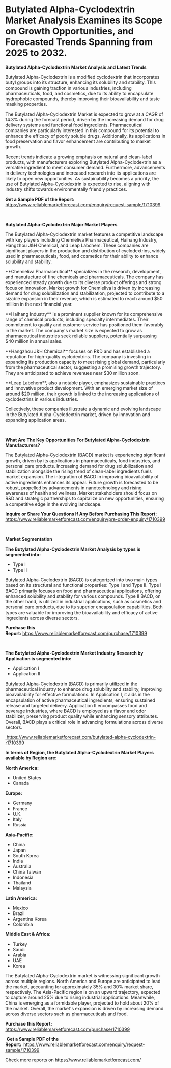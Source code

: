 <p><h1>Butylated Alpha-Cyclodextrin Market Analysis Examines its Scope on Growth Opportunities, and Forecasted Trends Spanning from 2025 to 2032.</h1></p><p><strong>Butylated Alpha-Cyclodextrin Market Analysis and Latest Trends</strong></p>
<p><p>Butylated Alpha-Cyclodextrin is a modified cyclodextrin that incorporates butyl groups into its structure, enhancing its solubility and stability. This compound is gaining traction in various industries, including pharmaceuticals, food, and cosmetics, due to its ability to encapsulate hydrophobic compounds, thereby improving their bioavailability and taste masking properties. </p><p>The Butylated Alpha-Cyclodextrin Market is expected to grow at a CAGR of 14.3% during the forecast period, driven by the increasing demand for drug delivery systems and functional food ingredients. Pharmaceutical companies are particularly interested in this compound for its potential to enhance the efficacy of poorly soluble drugs. Additionally, its applications in food preservation and flavor enhancement are contributing to market growth.</p><p>Recent trends indicate a growing emphasis on natural and clean-label products, with manufacturers exploring Butylated Alpha-Cyclodextrin as a versatile ingredient to meet consumer demand. Furthermore, advancements in delivery technologies and increased research into its applications are likely to open new opportunities. As sustainability becomes a priority, the use of Butylated Alpha-Cyclodextrin is expected to rise, aligning with industry shifts towards environmentally friendly practices.</p></p>
<p><strong>Get a Sample PDF of the Report:&nbsp;</strong> <a href="https://www.reliablemarketforecast.com/enquiry/request-sample/1710399?utm_campaign=1903&utm_medium=2&utm_source=Github&utm_content=ia&utm_term=10012025&utm_id=butylated-alpha-cyclodextrin">https://www.reliablemarketforecast.com/enquiry/request-sample/1710399</a></p>
<p>&nbsp;</p>
<p><strong>Butylated Alpha-Cyclodextrin Major Market Players</strong></p>
<p><p>The Butylated Alpha-Cyclodextrin market features a competitive landscape with key players including Chemieliva Pharmaceutical, Haihang Industry, Hangzhou J&H Chemical, and Leap Labchem. These companies are significant players in the production and distribution of cyclodextrins, widely used in pharmaceuticals, food, and cosmetics for their ability to enhance solubility and stability.</p><p>**Chemieliva Pharmaceutical** specializes in the research, development, and manufacture of fine chemicals and pharmaceuticals. The company has experienced steady growth due to its diverse product offerings and strong focus on innovation. Market growth for Chemieliva is driven by increasing demand for drug solubilization and stabilization, projected to contribute to a sizable expansion in their revenue, which is estimated to reach around $50 million in the next financial year.</p><p>**Haihang Industry** is a prominent supplier known for its comprehensive range of chemical products, including specialty intermediates. Their commitment to quality and customer service has positioned them favorably in the market. The company's market size is expected to grow as pharmaceutical industries seek reliable suppliers, potentially surpassing $40 million in annual sales.</p><p>**Hangzhou J&H Chemical** focuses on R&D and has established a reputation for high-quality cyclodextrins. The company is investing in expanding its production capacity to meet rising global demand, particularly from the pharmaceutical sector, suggesting a promising growth trajectory. They are anticipated to achieve revenues near $30 million soon.</p><p>**Leap Labchem**, also a notable player, emphasizes sustainable practices and innovative product development. With an emerging market size of around $20 million, their growth is linked to the increasing applications of cyclodextrins in various industries.</p><p>Collectively, these companies illustrate a dynamic and evolving landscape in the Butylated Alpha-Cyclodextrin market, driven by innovation and expanding application areas.</p></p>
<p>&nbsp;</p>
<p><strong>What Are The Key Opportunities For Butylated Alpha-Cyclodextrin Manufacturers?</strong></p>
<p><p>The Butylated Alpha-Cyclodextrin (BACD) market is experiencing significant growth, driven by its applications in pharmaceuticals, food industries, and personal care products. Increasing demand for drug solubilization and stabilization alongside the rising trend of clean-label ingredients fuels market expansion. The integration of BACD in improving bioavailability of active ingredients enhances its appeal. Future growth is forecasted to be robust, propelled by advancements in nanotechnology and rising awareness of health and wellness. Market stakeholders should focus on R&D and strategic partnerships to capitalize on new opportunities, ensuring a competitive edge in the evolving landscape.</p></p>
<p><strong>Inquire or Share Your Questions If Any Before Purchasing This Report:</strong> <a href="https://www.reliablemarketforecast.com/enquiry/pre-order-enquiry/1710399?utm_campaign=1903&utm_medium=2&utm_source=Github&utm_content=ia&utm_term=10012025&utm_id=butylated-alpha-cyclodextrin">https://www.reliablemarketforecast.com/enquiry/pre-order-enquiry/1710399</a></p>
<p>&nbsp;</p>
<p><strong>Market Segmentation</strong></p>
<p><strong>The Butylated Alpha-Cyclodextrin Market Analysis by types is segmented into:</strong></p>
<p><ul><li>Type I</li><li>Type II</li></ul></p>
<p><p>Butylated Alpha-Cyclodextrin (BACD) is categorized into two main types based on its structural and functional properties: Type I and Type II. Type I BACD primarily focuses on food and pharmaceutical applications, offering enhanced solubility and stability for various compounds. Type II BACD, on the other hand, is utilized in industrial applications, such as cosmetics and personal care products, due to its superior encapsulation capabilities. Both types are valuable for improving the bioavailability and efficacy of active ingredients across diverse sectors.</p></p>
<p><strong>Purchase this Report:&nbsp;</strong><a href="https://www.reliablemarketforecast.com/purchase/1710399?utm_campaign=1903&utm_medium=2&utm_source=Github&utm_content=ia&utm_term=10012025&utm_id=butylated-alpha-cyclodextrin">https://www.reliablemarketforecast.com/purchase/1710399</a></p>
<p>&nbsp;</p>
<p><strong>The Butylated Alpha-Cyclodextrin Market Industry Research by Application is segmented into:</strong></p>
<p><ul><li>Application I</li><li>Application II</li></ul></p>
<p><p>Butylated Alpha-Cyclodextrin (BACD) is primarily utilized in the pharmaceutical industry to enhance drug solubility and stability, improving bioavailability for effective formulations. In Application I, it aids in the encapsulation of active pharmaceutical ingredients, ensuring sustained release and targeted delivery. Application II encompasses food and beverage industries, where BACD is employed as a flavor and odor stabilizer, preserving product quality while enhancing sensory attributes. Overall, BACD plays a critical role in advancing formulations across diverse sectors.</p></p>
<p><a href="https://www.reliablemarketforecast.com/butylated-alpha-cyclodextrin-r1710399?utm_campaign=1903&utm_medium=2&utm_source=Github&utm_content=ia&utm_term=10012025&utm_id=butylated-alpha-cyclodextrin">&nbsp;https://www.reliablemarketforecast.com/butylated-alpha-cyclodextrin-r1710399</a></p>
<p><strong>In terms of Region, the Butylated Alpha-Cyclodextrin Market Players available by Region are:</strong></p>
<p>
    <p> <strong> North America: </strong>
        <ul>
            <li>United States</li>
            <li>Canada</li>
        </ul>
        </p> 
    <p> <strong> Europe: </strong>
        <ul>
            <li>Germany</li>
            <li>France</li>
            <li>U.K.</li>
            <li>Italy</li>
            <li>Russia</li>
        </ul>
        </p> 
    <p> <strong> Asia-Pacific: </strong>
        <ul>
            <li>China</li>
            <li>Japan</li>
            <li>South Korea</li>
            <li>India</li>
            <li>Australia</li>
            <li>China Taiwan</li>
            <li>Indonesia</li>
            <li>Thailand</li>
            <li>Malaysia</li>
        </ul>
        </p> 
    <p> <strong> Latin America: </strong>
        <ul>
            <li>Mexico</li>
            <li>Brazil</li>
            <li>Argentina Korea</li>
            <li>Colombia</li>
        </ul>
        </p> 
    <p> <strong> Middle East & Africa: </strong>
        <ul>
            <li>Turkey</li>
            <li>Saudi</li>
            <li>Arabia</li>
            <li>UAE</li>
            <li>Korea</li>
        </ul>
    </p>
    </p>
<p><p>The Butylated Alpha-Cyclodextrin market is witnessing significant growth across multiple regions. North America and Europe are anticipated to lead the market, accounting for approximately 35% and 30% market share, respectively. The Asia-Pacific region is on an upward trajectory, expected to capture around 25% due to rising industrial applications. Meanwhile, China is emerging as a formidable player, projected to hold about 20% of the market. Overall, the market's expansion is driven by increasing demand across diverse sectors such as pharmaceuticals and food.</p></p>
<p><strong>Purchase this Report: </strong><a href="https://www.reliablemarketforecast.com/purchase/1710399?utm_campaign=1903&utm_medium=2&utm_source=Github&utm_content=ia&utm_term=10012025&utm_id=butylated-alpha-cyclodextrin">https://www.reliablemarketforecast.com/purchase/1710399</a></p>
<p>&nbsp;<strong>Get a Sample PDF of the Report:&nbsp;&nbsp;</strong><a href="https://www.reliablemarketforecast.com/enquiry/request-sample/1710399?utm_campaign=1903&utm_medium=2&utm_source=Github&utm_content=ia&utm_term=10012025&utm_id=butylated-alpha-cyclodextrin">https://www.reliablemarketforecast.com/enquiry/request-sample/1710399</a></p>
<p><strong></strong></p>
<p>Check more reports on <a href="https://www.reliablemarketforecast.com/?utm_campaign=1903&utm_medium=2&utm_source=Github&utm_content=ia&utm_term=10012025&utm_id=butylated-alpha-cyclodextrin">https://www.reliablemarketforecast.com/</a></p>